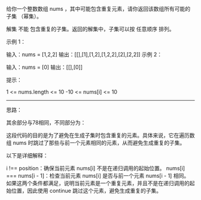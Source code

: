 给你一个整数数组 nums ，其中可能包含重复元素，请你返回该数组所有可能的 
子集
（幂集）。

解集 不能 包含重复的子集。返回的解集中，子集可以按 任意顺序 排列。

 

示例 1：

输入：nums = [1,2,2]
输出：[[],[1],[1,2],[1,2,2],[2],[2,2]]
示例 2：

输入：nums = [0]
输出：[[],[0]]
 

提示：

1 <= nums.length <= 10
-10 <= nums[i] <= 10


---

思路：

其余部分与78相同，不同部分为：

这段代码的目的是为了避免在生成子集时包含重复的元素。具体来说，它在遍历数组 nums 时跳过了那些与前一个元素相同的元素，从而避免生成重复的子集。

以下是详细解释：

i !== position：确保当前元素 nums[i] 不是在递归调用的起始位置。
nums[i] === nums[i - 1]：检查当前元素 nums[i] 是否与前一个元素 nums[i - 1] 相同。
如果这两个条件都满足，说明当前元素是一个重复元素，并且不是在递归调用的起始位置，因此使用 continue 跳过这个元素，避免生成重复的子集。

